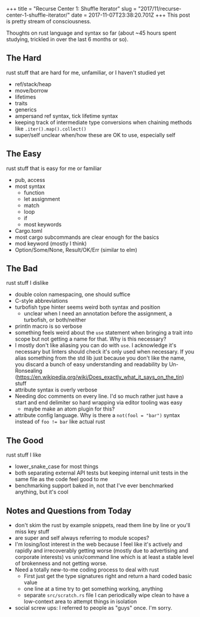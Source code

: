 +++
title = "Recurse Center 1: Shuffle Iterator"
slug = "2017/11/recurse-center-1-shuffle-iterator/"
date = 2017-11-07T23:38:20.701Z
+++
This post is pretty stream of consciousness.

Thoughts on rust language and syntax so far (about ~45 hours spent studying, trickled in over the last 6 months or so).

## The Hard

rust stuff that are hard for me, unfamiliar, or I haven't studied yet

- ref/stack/heap
- move/borrow
- lifetimes
- traits
- generics
- ampersand ref syntax, tick lifetime syntax
- keeping track of intermediate type conversions when chaining methods like `.iter().map().collect()`
- super/self unclear when/how these are OK to use, especially self

## The Easy

rust stuff that is easy for me or familiar

- pub, access
- most syntax
  - function
  - let assignment
  - match
  - loop
  - if
  - most keywords
- Cargo.toml
- most cargo subcommands are clear enough for the basics
- mod keyword (mostly I think)
- Option/Some/None, Result/OK/Err (similar to elm)

## The Bad

rust stuff I dislike

- double colon namespacing, one should suffice
- C-style abbreviations
- turbofish type hinter seems weird both syntax and position
  - unclear when I need an annotation before the assignment, a turbofish, or both/neither
- println macro is so verbose
- something feels weird about the `use` statement when bringing a trait into scope but not getting a name for that. Why is this necessary?
- I mostly don't like aliasing you can do with `use`. I acknowledge it's necessary but linters should check it's only used when necessary. If you alias something from the std lib just because you don't like the name, you discard a bunch of easy understanding and readability by Un-Ronsealing (https://en.wikipedia.org/wiki/Does_exactly_what_it_says_on_the_tin) stuff
- attribute syntax is overly verbose
- Needing doc comments on every line. I'd so much rather just have a start and end delimiter so hard wrapping via editor tooling was easy
  - maybe make an atom plugin for this?
- attribute config language. Why is there a `not(fool = "bar")` syntax instead of `foo != bar` like actual rust

## The Good

rust stuff I like

- lower_snake_case for most things
- both separating external API tests but keeping internal unit tests in the same file as the code feel good to me
- benchmarking support baked in, not that I've ever benchmarked anything, but it's cool

## Notes and Questions from Today

- don't skim the rust by example snippets, read them line by line or you'll miss key stuff
- are super and self always referring to module scopes?
- I'm losing/lost interest in the web because I feel like it's actively and rapidly and irrecoverably getting worse (mostly due to advertising and corporate interests) vs unix/command line which is at least a stable level of brokenness and not getting worse.
- Need a totally new-to-me coding process to deal with rust
  - First just get the type signatures right and return a hard coded basic value
  - one line at a time try to get something working, anything
  - separate `src/scratch.rs` file I can periodically wipe clean to have a low-context area to attempt things in isolation
- social screw ups: I referred to people as "guys" once. I'm sorry.
